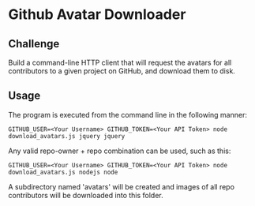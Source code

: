 # Github Avatar Downloader

## Challenge
Build a command-line HTTP client that will request the avatars for all contributors to a given project on GitHub, and download them to disk.

## Usage
The program is executed from the command line in the following manner:
```
GITHUB_USER=<Your Username> GITHUB_TOKEN=<Your API Token> node download_avatars.js jquery jquery
```

Any valid repo-owner + repo combination can be used, such as this:
```
GITHUB_USER=<Your Username> GITHUB_TOKEN=<Your API Token> node download_avatars.js nodejs node
```

A subdirectory named 'avatars' will be created and images of all repo contributors will be downloaded into this folder.
